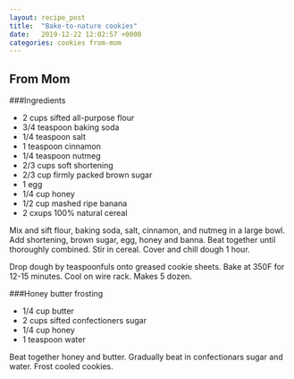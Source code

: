 ```yaml
---
layout: recipe_post
title:  "Bake-to-nature cookies"
date:   2019-12-22 12:02:57 +0000
categories: cookies from-mom
---
```


## From Mom
###Ingredients
* 2 cups sifted all-purpose flour
* 3/4 teaspoon baking soda
* 1/4 teaspoon salt
* 1 teaspoon cinnamon
* 1/4 teaspoon nutmeg
* 2/3 cups soft shortening
* 2/3 cup firmly packed brown sugar
* 1 egg
* 1/4 cup honey
* 1/2 cup mashed ripe banana
* 2 cxups 100% natural cereal

Mix and sift flour, baking soda, salt, cinnamon, and nutmeg in a large bowl. Add shortening, brown sugar, egg, honey and banna. Beat together until thoroughly combined. Stir in cereal. Cover and chill dough 1 hour. 


Drop dough by teaspoonfuls onto greased cookie sheets. Bake at 350F for 12-15 minutes. Cool on wire rack. Makes 5 dozen. 

###Honey butter frosting
* 1/4 cup butter
* 2 cups sifted confectioners sugar
* 1/4 cup honey
* 1 teaspoon water

Beat together honey and butter. Gradually beat in confectionars sugar and water. Frost cooled cookies.
